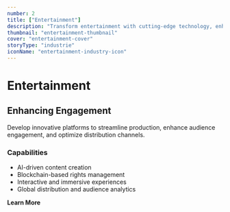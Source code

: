 ```yaml
---
number: 2
title: ["Entertainment"]
description: "Transform entertainment with cutting-edge technology, enhancing user experience, content delivery, and audience engagement."
thumbnail: "entertainment-thumbnail"
cover: "entertainment-cover"
storyType: "industrie"
iconName: "entertainment-industry-icon"
---
```


# Entertainment

## Enhancing Engagement

Develop innovative platforms to streamline production, enhance audience engagement, and optimize distribution channels.

### Capabilities

* AI-driven content creation
* Blockchain-based rights management
* Interactive and immersive experiences
* Global distribution and audience analytics

**Learn More**